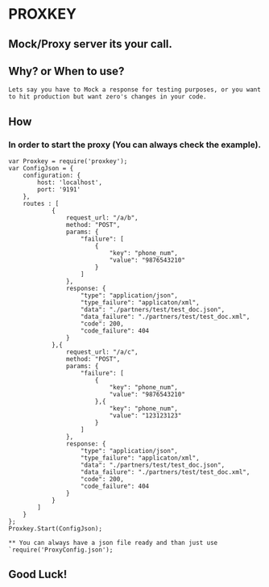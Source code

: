 # PROXKEY

## Mock/Proxy server its your call.

## Why? or When to use?

	Lets say you have to Mock a response for testing purposes, or you want to hit production but want zero's changes in your code.

## How

### In order to start the proxy (You can always check the example).
	
	var Proxkey = require('proxkey');
	var ConfigJson = {
		configuration: {
			host: 'localhost',
			port: '9191'
		},
		routes : [
				{
					request_url: "/a/b",
					method: "POST",
					params: {
						"failure": [
							{
								"key": "phone_num",
								"value": "9876543210"
							}
						]
					},
					response: {
						"type": "application/json",
						"type_failure": "applicaton/xml",
						"data": "./partners/test/test_doc.json",
						"data_failure": "./partners/test/test_doc.xml",
						"code": 200,
						"code_failure": 404
					}
				},{
					request_url: "/a/c",
					method: "POST",
					params: {
						"failure": [
							{
								"key": "phone_num",
								"value": "9876543210"
							},{
								"key": "phone_num",
								"value": "123123123"
							}
						]
					},
					response: {
						"type": "application/json",
						"type_failure": "applicaton/xml",
						"data": "./partners/test/test_doc.json",
						"data_failure": "./partners/test/test_doc.xml",
						"code": 200,
						"code_failure": 404
					}
				}
			]
		}
	};
	Proxkey.Start(ConfigJson);

	** You can always have a json file ready and than just use `require('ProxyConfig.json');

## Good Luck!
